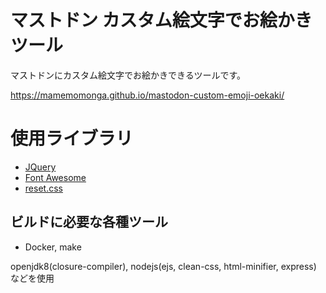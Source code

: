 # マストドン カスタム絵文字でお絵かきツール

マストドンにカスタム絵文字でお絵かきできるツールです。

https://mamemomonga.github.io/mastodon-custom-emoji-oekaki/


# 使用ライブラリ

* [JQuery](https://jquery.com/)
* [Font Awesome](http://fontawesome.io/)
* [reset.css](http://meyerweb.com/eric/tools/css/reset/ )

## ビルドに必要な各種ツール

* Docker, make

openjdk8(closure-compiler), nodejs(ejs, clean-css, html-minifier, express) などを使用

